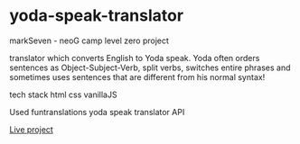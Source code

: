 # yoda-speak-translator
markSeven - neoG camp level zero project


translator which converts English to Yoda speak. Yoda often orders sentences as Object-Subject-Verb, split verbs, switches entire phrases and sometimes uses sentences that are different from his normal syntax!

tech stack html css vanillaJS


Used funtranslations yoda speak translator API<br/>

[Live project](https://yoda-speak-translator-sharath-io.netlify.app)
